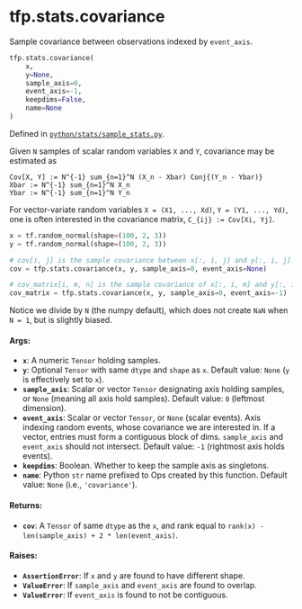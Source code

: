 <div itemscope itemtype="http://developers.google.com/ReferenceObject">
<meta itemprop="name" content="tfp.stats.covariance" />
<meta itemprop="path" content="Stable" />
</div>

# tfp.stats.covariance

Sample covariance between observations indexed by `event_axis`.

``` python
tfp.stats.covariance(
    x,
    y=None,
    sample_axis=0,
    event_axis=-1,
    keepdims=False,
    name=None
)
```



Defined in [`python/stats/sample_stats.py`](https://github.com/tensorflow/probability/tree/master/tensorflow_probability/python/stats/sample_stats.py).

<!-- Placeholder for "Used in" -->

Given `N` samples of scalar random variables `X` and `Y`, covariance may be
estimated as

```none
Cov[X, Y] := N^{-1} sum_{n=1}^N (X_n - Xbar) Conj{(Y_n - Ybar)}
Xbar := N^{-1} sum_{n=1}^N X_n
Ybar := N^{-1} sum_{n=1}^N Y_n
```

For vector-variate random variables `X = (X1, ..., Xd)`, `Y = (Y1, ..., Yd)`,
one is often interested in the covariance matrix, `C_{ij} := Cov[Xi, Yj]`.

```python
x = tf.random_normal(shape=(100, 2, 3))
y = tf.random_normal(shape=(100, 2, 3))

# cov[i, j] is the sample covariance between x[:, i, j] and y[:, i, j].
cov = tfp.stats.covariance(x, y, sample_axis=0, event_axis=None)

# cov_matrix[i, m, n] is the sample covariance of x[:, i, m] and y[:, i, n]
cov_matrix = tfp.stats.covariance(x, y, sample_axis=0, event_axis=-1)
```

Notice we divide by `N` (the numpy default), which does not create `NaN`
when `N = 1`, but is slightly biased.

#### Args:

* <b>`x`</b>:  A numeric `Tensor` holding samples.
* <b>`y`</b>:  Optional `Tensor` with same `dtype` and `shape` as `x`.
  Default value: `None` (`y` is effectively set to `x`).
* <b>`sample_axis`</b>: Scalar or vector `Tensor` designating axis holding samples, or
  `None` (meaning all axis hold samples).
  Default value: `0` (leftmost dimension).
* <b>`event_axis`</b>:  Scalar or vector `Tensor`, or `None` (scalar events).
  Axis indexing random events, whose covariance we are interested in.
  If a vector, entries must form a contiguous block of dims. `sample_axis`
  and `event_axis` should not intersect.
  Default value: `-1` (rightmost axis holds events).
* <b>`keepdims`</b>:  Boolean.  Whether to keep the sample axis as singletons.
* <b>`name`</b>: Python `str` name prefixed to Ops created by this function.
      Default value: `None` (i.e., `'covariance'`).


#### Returns:

* <b>`cov`</b>: A `Tensor` of same `dtype` as the `x`, and rank equal to
  `rank(x) - len(sample_axis) + 2 * len(event_axis)`.


#### Raises:

* <b>`AssertionError`</b>:  If `x` and `y` are found to have different shape.
* <b>`ValueError`</b>:  If `sample_axis` and `event_axis` are found to overlap.
* <b>`ValueError`</b>:  If `event_axis` is found to not be contiguous.